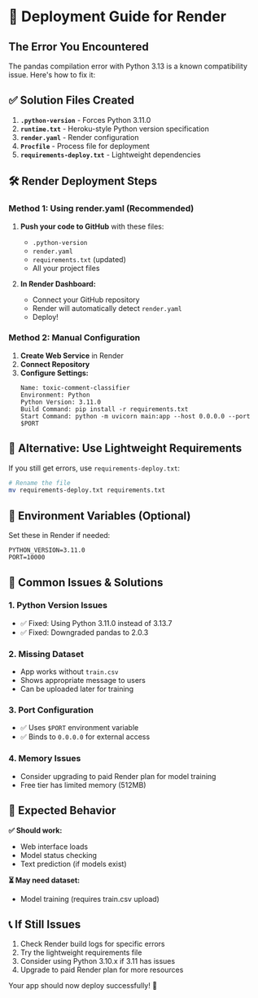 # 🚀 Deployment Guide for Render

## The Error You Encountered

The pandas compilation error with Python 3.13 is a known compatibility issue. Here's how to fix it:

## ✅ Solution Files Created

1. **`.python-version`** - Forces Python 3.11.0
2. **`runtime.txt`** - Heroku-style Python version specification
3. **`render.yaml`** - Render configuration
4. **`Procfile`** - Process file for deployment
5. **`requirements-deploy.txt`** - Lightweight dependencies

## 🛠️ Render Deployment Steps

### Method 1: Using render.yaml (Recommended)

1. **Push your code to GitHub** with these files:
   - `.python-version`
   - `render.yaml`
   - `requirements.txt` (updated)
   - All your project files

2. **In Render Dashboard:**
   - Connect your GitHub repository
   - Render will automatically detect `render.yaml`
   - Deploy!

### Method 2: Manual Configuration

1. **Create Web Service** in Render
2. **Connect Repository**
3. **Configure Settings:**
   ```
   Name: toxic-comment-classifier
   Environment: Python
   Python Version: 3.11.0
   Build Command: pip install -r requirements.txt
   Start Command: python -m uvicorn main:app --host 0.0.0.0 --port $PORT
   ```

## 🔧 Alternative: Use Lightweight Requirements

If you still get errors, use `requirements-deploy.txt`:

```bash
# Rename the file
mv requirements-deploy.txt requirements.txt
```

## 📱 Environment Variables (Optional)

Set these in Render if needed:
```
PYTHON_VERSION=3.11.0
PORT=10000
```

## 🚨 Common Issues & Solutions

### 1. **Python Version Issues**
- ✅ Fixed: Using Python 3.11.0 instead of 3.13.7
- ✅ Fixed: Downgraded pandas to 2.0.3

### 2. **Missing Dataset**
- App works without `train.csv`
- Shows appropriate message to users
- Can be uploaded later for training

### 3. **Port Configuration**
- ✅ Uses `$PORT` environment variable
- ✅ Binds to `0.0.0.0` for external access

### 4. **Memory Issues**
- Consider upgrading to paid Render plan for model training
- Free tier has limited memory (512MB)

## 🎯 Expected Behavior

**✅ Should work:**
- Web interface loads
- Model status checking
- Text prediction (if models exist)

**⏳ May need dataset:**
- Model training (requires train.csv upload)

## 📞 If Still Issues

1. Check Render build logs for specific errors
2. Try the lightweight requirements file
3. Consider using Python 3.10.x if 3.11 has issues
4. Upgrade to paid Render plan for more resources

Your app should now deploy successfully! 🎉